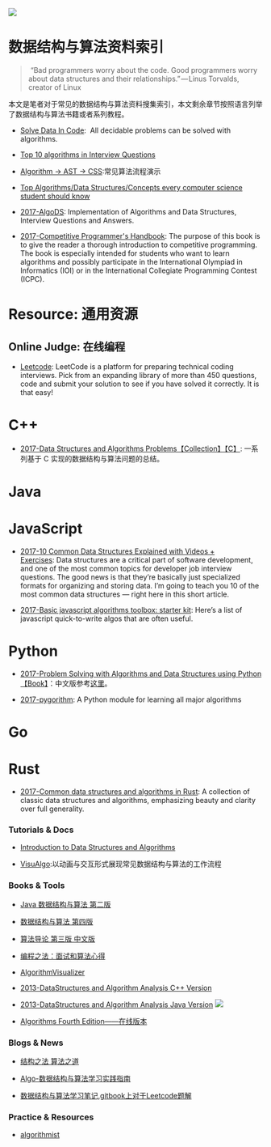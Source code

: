 



![](https://cdn-images-1.medium.com/max/2000/0*I5vtdhUqmRJ1zI1e.jpg)


# 数据结构与算法资料索引


> “Bad programmers worry about the code. Good programmers worry about data structures and their relationships.” — Linus Torvalds, creator of Linux


本文是笔者对于常见的数据结构与算法资料搜集索引，本文剩余章节按照语言列举了数据结构与算法书籍或者系列教程。



- [Solve Data In Code](https://github.com/espadrine/Solve-Data-In-Code):  All decidable problems can be solved with algorithms.

- [Top 10 algorithms in Interview Questions](http://www.geeksforgeeks.org/top-10-algorithms-in-interview-questions)


- [Algorithm → AST → CSS](https://github.com/skidding/illustrated-algorithms?utm_source=mybridge&utm_medium=web&utm_campaign=read_more):常见算法流程演示

- [Top Algorithms/Data Structures/Concepts every computer science student should know](https://techiedelight.quora.com/Top-Algorithms-Data-Structures-Concepts-every-computer-science-student-should-know)

- [2017-AlgoDS](https://github.com/sherxon/AlgoDS): Implementation of Algorithms and Data Structures, Interview Questions and Answers.

- [2017-Competitive Programmer's Handbook](https://cses.fi/book.html): The purpose of this book is to give the reader a thorough introduction to competitive programming. The book is especially intended for students who want to learn algorithms and possibly participate in the International Olympiad in Informatics (IOI) or in the International Collegiate Programming Contest (ICPC).


# Resource: 通用资源


## Online Judge: 在线编程



- [Leetcode](https://leetcode.com/): LeetCode is a platform for preparing technical coding interviews. Pick from an expanding library of more than 450 questions, code and submit your solution to see if you have solved it correctly. It is that easy!



# C++



- [2017-Data Structures and Algorithms Problems【Collection】【C】](http://www.techiedelight.com/list-of-problems/): 一系列基于 C 实现的数据结构与算法问题的总结。



# Java


# JavaScript



- [2017-10 Common Data Structures Explained with Videos + Exercises](https://parg.co/bIC): Data structures are a critical part of software development, and one of the most common topics for developer job interview questions. The good news is that they’re basically just specialized formats for organizing and storing data. I’m going to teach you 10 of the most common data structures — right here in this short article.



- [2017-Basic javascript algorithms toolbox: starter kit](https://parg.co/b75): Here’s a list of javascript quick-to-write algos that are often useful.


# Python



- [2017-Problem Solving with Algorithms and Data Structures using Python【Book】](http://6me.us/jgWZ)：中文版参考[这里](https://github.com/facert/python-data-structure-cn)。


- [2017-pygorithm](https://github.com/OmkarPathak/pygorithm): A Python module for learning all major algorithms


# Go


# Rust



- [2017-Common data structures and algorithms in Rust](https://github.com/EbTech/rust-algorithms): A collection of classic data structures and algorithms, emphasizing beauty and clarity over full generality.






### Tutorials & Docs



- [Introduction to Data Structures and Algorithms](http://www.idevelopment.info/data/Programming/data_structures/overview/Data_Structures_Algorithms_Introduction.shtml)

- [VisuAlgo](http://visualgo.net/?ref=webdesignernews.com?utm_source=mybridge&utm_medium=email&utm_campaign=read_more&_branch_match_id=296605835303953850):以动画与交互形式展现常见数据结构与算法的工作流程




### Books & Tools



- [Java 数据结构与算法 第二版](http://7xkt0f.com1.z0.glb.clouddn.com/Java%E6%95%B0%E6%8D%AE%E7%BB%93%E6%9E%84%E5%92%8C%E7%AE%97%E6%B3%95.pdf)



- [数据结构与算法 第四版](http://7xkt0f.com1.z0.glb.clouddn.com/%E6%95%B0%E6%8D%AE%E7%BB%93%E6%9E%84%E4%B8%8E%E7%AE%97%E6%B3%95%28%E7%AC%AC%E5%9B%9B%E7%89%88%29-%E5%BB%96%E6%98%8E%E5%AE%8F,%E9%83%AD%E7%A6%8F%E9%A1%BA,%E5%BC%A0%E5%B2%A9,%E6%9D%8E%E7%A7%80%E5%9D%A4-%E9%AB%98%E7%AD%89%E6%95%99%E8%82%B2%E5%87%BA%E7%89%88%E7%A4%BE.pdf)



- [算法导论 第三版 中文版](http://7xkt0f.com1.z0.glb.clouddn.com/%E7%AE%97%E6%B3%95%E5%AF%BC%E8%AE%BA%E4%B8%AD%E6%96%87%E7%89%88.pdf)



- [编程之法：面试和算法心得](https://github.com/julycoding/The-Art-Of-Programming-By-July/blob/master/ebook/zh/Readme.md)



- [AlgorithmVisualizer](https://github.com/parkjs814/AlgorithmVisualizer)

- [2013-DataStructures and Algorithm Analysis C++ Version](https://drive.wps.cn/view/l/38102fdd3e8e4ffdaa3e3b4cbbe65d8c)

- [2013-DataStructures and Algorithm Analysis Java Version](https://drive.wps.cn/view/l/8b3ce3b26a144bd986d869907d5e62af)
![](https://camo.githubusercontent.com/1d2e3b7d06c18d8e4e49d34cf06622b5d405b01a/687474703a2f2f692e67697068792e636f6d2f336f3645684a46677379536858364d48654d2e676966)


- [Algorithms Fourth Edition——在线版本](http://algs4.cs.princeton.edu/34hash/)


### Blogs & News



- [结构之法 算法之道](http://blog.csdn.net/v_july_v)

- [Algo-数据结构与算法学习实践指南](https://github.com/absfree/Algo)

- [数据结构与算法学习笔记,gitbook上对于Leetcode题解](https://www.gitbook.com/book/yuanbin/algorithm/details)


### Practice & Resources




- [algorithmist](http://www.algorithmist.com/index.php/Main_Page)




